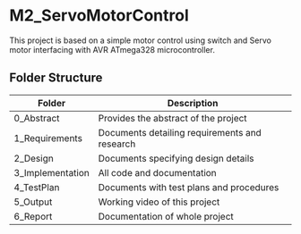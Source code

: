 # M2_ServoMotorControl

This project is based on a simple motor control using switch and Servo motor interfacing with AVR ATmega328 microcontroller.


## Folder Structure
Folder             | Description
-------------------| -----------------------------------------
 0_Abstract       | Provides the abstract of the project    
 1_Requirements   | Documents detailing requirements and research
 2_Design         | Documents specifying design details
 3_Implementation | All code and documentation
 4_TestPlan      | Documents with test plans and procedures
 5_Output         | Working video of this project
 6_Report          | Documentation of whole project
 





